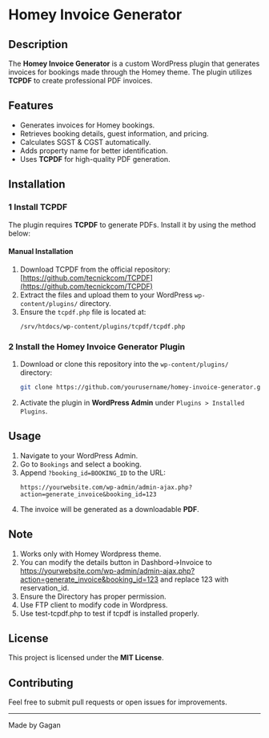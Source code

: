 # Homey Invoice Generator

## Description
The **Homey Invoice Generator** is a custom WordPress plugin that generates invoices for bookings made through the Homey theme. The plugin utilizes **TCPDF** to create professional PDF invoices.

## Features
- Generates invoices for Homey bookings.
- Retrieves booking details, guest information, and pricing.
- Calculates SGST & CGST automatically.
- Adds property name for better identification.
- Uses **TCPDF** for high-quality PDF generation.

## Installation

### 1️ Install TCPDF
The plugin requires **TCPDF** to generate PDFs. Install it by using the method below:

#### Manual Installation
1. Download TCPDF from the official repository: [https://github.com/tecnickcom/TCPDF](https://github.com/tecnickcom/TCPDF)
2. Extract the files and upload them to your WordPress `wp-content/plugins/` directory.
3. Ensure the `tcpdf.php` file is located at:
   ```
   /srv/htdocs/wp-content/plugins/tcpdf/tcpdf.php
   ```

### 2 Install the Homey Invoice Generator Plugin
1. Download or clone this repository into the `wp-content/plugins/` directory:
   ```sh
   git clone https://github.com/yourusername/homey-invoice-generator.git
   ```
2. Activate the plugin in **WordPress Admin** under `Plugins > Installed Plugins`.

## Usage
1. Navigate to your WordPress Admin.
2. Go to `Bookings` and select a booking.
3. Append `?booking_id=BOOKING_ID` to the URL:
   ```
   https://yourwebsite.com/wp-admin/admin-ajax.php?action=generate_invoice&booking_id=123
   ```
4. The invoice will be generated as a downloadable **PDF**.

## Note
1. Works only with Homey Wordpress theme.
2. You can modify the details button in Dashbord->Invoice to https://yourwebsite.com/wp-admin/admin-ajax.php?action=generate_invoice&booking_id=123 and replace 123 with reservation_id.
3. Ensure the Directory has proper permission.
4. Use FTP client to modify code in Wordpress.
5. Use test-tcpdf.php to test if tcpdf is installed properly.

## License
This project is licensed under the **MIT License**.

## Contributing
Feel free to submit pull requests or open issues for improvements.

---
Made by Gagan

